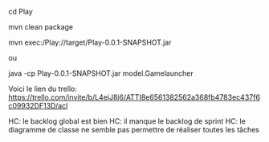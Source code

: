 cd Play

mvn clean package 

mvn exec:/Play://target/Play-0.0.1-SNAPSHOT.jar

ou

java -cp Play-0.0.1-SNAPSHOT.jar model.Gamelauncher

Voici le lien du trello: https://trello.com/invite/b/L4ejJ8j6/ATTI8e6561382562a368fb4783ec437f6c09932DF13D/acl

HC: le backlog global est  bien
HC: il manque le backlog de sprint
HC: le diagramme de classe ne semble pas permettre de réaliser toutes les tâches
